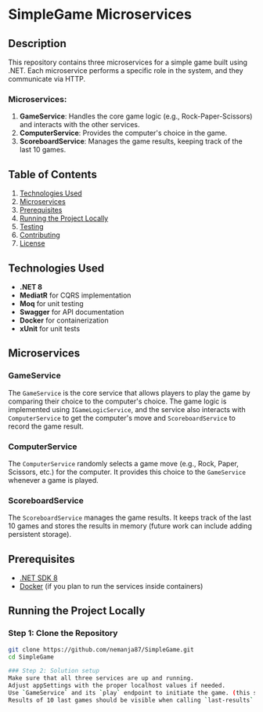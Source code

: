 # SimpleGame Microservices

## Description

This repository contains three microservices for a simple game built using .NET. Each microservice performs a specific role in the system, and they communicate via HTTP.

### Microservices:

1. **GameService**: Handles the core game logic (e.g., Rock-Paper-Scissors) and interacts with the other services.
2. **ComputerService**: Provides the computer's choice in the game.
3. **ScoreboardService**: Manages the game results, keeping track of the last 10 games.

## Table of Contents

1. [Technologies Used](#technologies-used)
2. [Microservices](#microservices)
3. [Prerequisites](#prerequisites)
4. [Running the Project Locally](#running-the-project-locally)
5. [Testing](#testing)
6. [Contributing](#contributing)
7. [License](#license)

## Technologies Used

- **.NET 8**
- **MediatR** for CQRS implementation
- **Moq** for unit testing
- **Swagger** for API documentation
- **Docker** for containerization
- **xUnit** for unit tests

## Microservices

### GameService
The `GameService` is the core service that allows players to play the game by comparing their choice to the computer's choice. The game logic is implemented using `IGameLogicService`, and the service also interacts with `ComputerService` to get the computer's move and `ScoreboardService` to record the game result.

### ComputerService
The `ComputerService` randomly selects a game move (e.g., Rock, Paper, Scissors, etc.) for the computer. It provides this choice to the `GameService` whenever a game is played.

### ScoreboardService
The `ScoreboardService` manages the game results. It keeps track of the last 10 games and stores the results in memory (future work can include adding persistent storage).

## Prerequisites

- [.NET SDK 8](https://dotnet.microsoft.com/download/dotnet/8.0)
- [Docker](https://www.docker.com/) (if you plan to run the services inside containers)

## Running the Project Locally

### Step 1: Clone the Repository
```bash
git clone https://github.com/nemanja87/SimpleGame.git
cd SimpleGame

### Step 2: Solution setup
Make sure that all three services are up and running.
Adjust appSettings with the proper localhost values if needed.
Use `GameService` and its `play` endpoint to initiate the game. (this service makes http calls to both `Computer` and `Scoreboard` services)
Results of 10 last games should be visible when calling `last-results` endpoint of `ScoreboardService`
